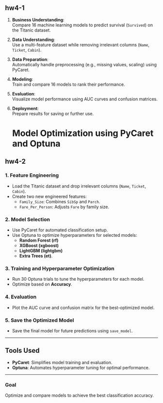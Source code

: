 ## **hw4-1**

1. **Business Understanding**:  
   Compare 16 machine learning models to predict survival (`Survived`) on the Titanic dataset.

2. **Data Understanding**:  
   Use a multi-feature dataset while removing irrelevant columns (`Name`, `Ticket`, `Cabin`).

3. **Data Preparation**:  
   Automatically handle preprocessing (e.g., missing values, scaling) using PyCaret.

4. **Modeling**:  
   Train and compare 16 models to rank their performance.

5. **Evaluation**:  
   Visualize model performance using AUC curves and confusion matrices.

6. **Deployment**:  
   Prepare results for saving or further use.

   # Model Optimization using PyCaret and Optuna



## **hw4-2**

### 1. **Feature Engineering**
   - Load the Titanic dataset and drop irrelevant columns (`Name`, `Ticket`, `Cabin`).
   - Create two new engineered features:
     - `Family_Size`: Combines `SibSp` and `Parch`.
     - `Fare_Per_Person`: Adjusts `Fare` by family size.

### 2. **Model Selection**
   - Use PyCaret for automated classification setup.
   - Use Optuna to optimize hyperparameters for selected models:
     - **Random Forest (rf)**
     - **XGBoost (xgboost)**
     - **LightGBM (lightgbm)**
     - **Extra Trees (et)**.

### 3. **Training and Hyperparameter Optimization**
   - Run 30 Optuna trials to tune the hyperparameters for each model.
   - Optimize based on **Accuracy**.

### 4. **Evaluation**
   - Plot the AUC curve and confusion matrix for the best-optimized model.

### 5. **Save the Optimized Model**
   - Save the final model for future predictions using `save_model`.

---

## **Tools Used**
- **PyCaret**: Simplifies model training and evaluation.
- **Optuna**: Automates hyperparameter tuning for optimal performance.

---

### **Goal**
Optimize and compare models to achieve the best classification accuracy.


